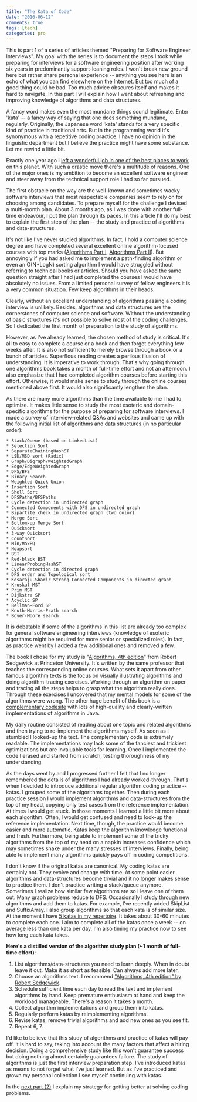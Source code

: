 ```yaml
---
title: "The Kata of Code"
date: "2016-06-12"
comments: true
tags: [tech]
categories: pro
---
```


This is part 1 of a series of articles themed "Preparing for Software Engineer Interviews". My goal with the series is to document the steps I took while preparing for interviews for a software engineering position after working six years in predominantly support-leaning roles. I won't break new ground here but rather share personal experience -- anything you see here is an echo of what you can find elsewhere on the Internet. But too much of a good thing could be bad. Too much advice obscures itself and makes it hard to navigate. In this part I will explain how I went about refreshing and improving knowledge of algorithms and data structures.

A fancy word makes even the most mundane things sound legitimate. Enter 'kata' -- a fancy way of saying that one does something mundane, regularly. Originally, the Japanese word 'kata' stands for a very specific kind of practice in traditional arts. But in the programming world it's synonymous with a repetitive coding practice. I have no opinion in the linguistic department but I believe the practice might have some substance. Let me rewind a little bit.

Exactly one year ago I [left a wonderful job in one of the best places to work](/blog/2015/06/16/why-i-have-quit-an-awesome-job/) on this planet. With such a drastic move there's a multitude of reasons. One of the major ones is my ambition to become an excellent software engineer and steer away from the technical support role I had so far pursued.

The first obstacle on the way are the well-known and sometimes wacky software interviews that most respectable companies seem to rely on for choosing among candidates. To prepare myself for the challenge I devised a multi-month plan. About 3 months ago, as I was done with another full-time endeavour, I put the plan through its paces. In this article I'll do my best to explain the first step of the plan -- the study and practice of algorithms and data-structures.

It's not like I've never studied algorithms. In fact, I hold a computer science degree and have completed several excellent online algorithm-focused courses with top marks ([Algorithms Part I](https://www.coursera.org/course/algs4partI), [Algorithms Part II](https://www.coursera.org/course/algs4partII)). But annoyingly if you had asked me to implement a path-finding algorithm or even an O(N*LogN) sorting algorithm I would have struggled without referring to technical books or articles. Should you have asked the same question straight after I had just completed the courses I would have absolutely no issues. From a limited personal survey of fellow engineers it is a very common situation. Few keep algorithms in their heads.

Clearly, without an excellent understanding of algorithms passing a coding interview is unlikely. Besides, algorithms and data structures are the cornerstones of computer science and software. Without the understanding of basic structures it's not possible to solve most of the coding challenges. So I dedicated the first month of preparation to the study of algorithms.

However, as I've already learned, the chosen method of study is critical. It's all to easy to complete a course or a book and then forget everything few weeks after. It is also not sufficient to merely browse through a book or a bunch of articles. Superflous reading creates a perilous illusion of understanding. It is imperative to work through. That's why going through one algorithms book takes a month of full-time effort and not an afternoon. I also emphasize that I had completed algorithm courses before starting this effort. Otherwise, it would make sense to study through the online courses mentioned above first. It would also significantly lengthen the plan.

As there are many more algorithms than the time available to me I had to optimize. It makes little sense to study the most esoteric and domain-specific algorithms for the purpose of preparing for software interviews. I made a survey of interview-related Q&As and websites and came up with the following initial list of algorithms and data structures (in no particular order):

	* Stack/Queue (based on LinkedList)
	* Selection Sort
	* SeparateChainingHashST
	* LSD/MSD sort (Radix)
	* Graph/Digraph/WeightedGraph
	* Edge/EdgeWeightedGraph
	* DFS/BFS
	* Binary Search
	* Weighted Quick Union
	* Insertion Sort
	* Shell Sort
	* DFSPaths/BFSPaths
	* Cycle detection in undirected graph
	* Connected Components with DFS in undirected graph
	* Bipartite check in undirected graph (two color)
	* Merge Sort
	* Bottom-up Merge Sort
	* Quicksort
	* 3-way Quicksort
	* CountSort
	* Min/MaxPQ
	* Heapsort
	* BST
	* Red-black BST
	* LinearProbingHashST
	* Cycle detection in directed graph
	* DFS order and Topological sort
	* Kosaraju-Sharir Strong Connected Components in directed graph
	* Kruskal MST
	* Prim MST
	* Dijkstra SP
	* Acyclic SP
	* Bellman-Ford SP
	* Knuth-Morris-Prath search
	* Boyer-Moore search

It is debatable if some of the algorithms in this list are already too complex for general software engineering interviews (knowledge of esoteric algorithms might be required for more senior or specialized roles). In fact, as practice went by I added a few additional ones and removed a few.

The book I chose for my study is "[Algorithms, 4th edition](https://www.amazon.com/Algorithms-4th-Robert-Sedgewick/dp/032157351X)" from Robert Sedgewick at Princeton University. It's written by the same professor that teaches the corresponding online courses. What sets it apart from other famous algorithm texts is the focus on visually illustrating algorithms and doing algorithm-tracing exercises. Working through an algorithm on paper and tracing all the steps helps to grasp what the algorithm really does. Through these exercises I uncovered that my mental models for some of the algorithms were wrong. The other huge benefit of this book is a [complementary codesite](http://algs4.cs.princeton.edu/) with lots of high-quality and clearly-written implementations of algorithms in Java.

My daily routine consisted of reading about one topic and related algorithms and then trying to re-implement the algorithms myself. As soon as I stumbled I looked-up the text. The complementary code is extremely readable. The implementations may lack some of the fanciest and trickiest optimizations but are invaluable tools for learning. Once I implemented the code I erased and started from scratch, testing thoroughness of my understanding.

As the days went by and I progressed further I felt that I no longer remembered the details of algorithms I had already worked-through. That's when I decided to introduce additional regular algorithm coding practice -- katas. I grouped some of the algorithms together. Then during each practice session I would implement algorithms and data-structures from the top of my head, copying only test cases from the reference implementation. At times I would get stuck. In those moments I learned a little bit more about each algorithm. Often, I would get confused and need to look-up the reference implementation. Next time, though, the practice would become easier and more automatic. Katas keep the algorithm knowledge functional and fresh. Furthermore, being able to implement some of the tricky algorithms from the top of my head on a napkin increases confidence which may sometimes shake under the many stresses of interviews. Finally, being able to implement many algorithms quickly pays off in coding competitions.

I don't know if the original katas are canonical. My coding katas are certainly not. They evolve and change with time. At some point easier algorithms and data-structures become trivial and it no longer makes sense to practice them. I don't practice writing a stack/queue anymore. Sometimes I realize how similar few algorithms are so I leave one of them out. Many graph problems reduce to DFS. Occasionally I study through new algorithms and add them to katas. For example, I've recently added SkipList and SuffixArray. I also group algorithms so that each kata is of similar size. At the moment I have [5 katas in my repertoire](https://github.com/drseergio/practice/tree/master/katas). It takes about 30-60 minutes to complete each one. I aim to complete all of the katas once a week -- on average less than one kata per day. I'm also timing my practice now to see how long each kata takes.

**Here's a distilled version of the algorithm study plan (~1 month of full-time effort)**:

 1. List algorithms/data-structures you need to learn deeply. When in doubt leave it out. Make it as short as feasible. Can always add more later.
 2. Choose an algorithms text. I recommend ["Algorithms, 4th edition" by Robert Sedgewick](https://www.amazon.com/Algorithms-4th-Robert-Sedgewick/dp/032157351X).
 3. Schedule sufficient time each day to read the text and implement algorithms by hand. Keep premature enthusiasm at hand and keep the workload manageable. There's a reason it takes a month.
 4. Collect algorithm implementations and group them into katas.
 5. Regularly perform katas by reimplementing algorithms.
 6. Revise katas, remove trivial algorithms and add new ones as you see fit.
 7. Repeat 6, 7.

I'd like to believe that this study of algorithms and practice of katas will pay off. It is hard to say, taking into account the many factors that affect a hiring decision. Doing a comprehensive study like this won't guarantee success but doing nothing almost certainly guarantees failure. The study of algorithms is just the first interview preparation step. I've introduced katas as means to not forget what I've just learned. But as I've practiced and grown my personal collection I see myself continuing with katas.

In the [next part (2)](/blog/2016/07/08/getting-better-at-solving-coding-interview-problems/) I explain my strategy for getting better at solving coding problems.
